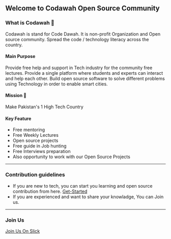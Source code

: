 ## Welcome to Codawah Open Source Community


<!--

**Here are some ideas to get you started:**

🙋‍♀️ A short introduction - what is your organization all about?
🌈 Contribution guidelines - how can the community get involved?
👩‍💻 Useful resources - where can the community find your docs? Is there anything else the community should know?
🍿 Fun facts - what does your team eat for breakfast?
🧙 Remember, you can do mighty things with the power of [Markdown](https://docs.github.com/github/writing-on-github/getting-started-with-writing-and-formatting-on-github/basic-writing-and-formatting-syntax)
-->

### What is Codawah 🤔
Codawah is stand for Code Dawah. It is non-profit Organization and Open source community. Spread the code / technology literacy across the country.
#### Main Purpose
Provide free help and support  in Tech industry for the community free lectures.
Provide a single platform where students and experts can interact and help each other.
Build open source software to solve different problems using Technology in order to enable smart cities.
#### Mission 🎯
Make Pakistan's 1 High Tech Country

#### Key Feature
- Free mentoring
- Free Weekly Lectures
- Open source projects
- Free guide in Job hunting
- Free Interviews preparation
- Also opportunity to work with our Open Source Projects
---
### Contribution guidelines
- If you are new to tech, you can start you learning and open source contribution from here. [Get-Started](https://github.com/Codawah/Get-Started)
- If you are experienced and want to share your knowladge, You can Join us.
---
### Join Us
 [Join Us On Slick](https://join.slack.com/t/codawahcommunity/shared_invite/zt-1eoh9uphg-vUwOOyqbdO1D8ZTVdgRoiQ)
